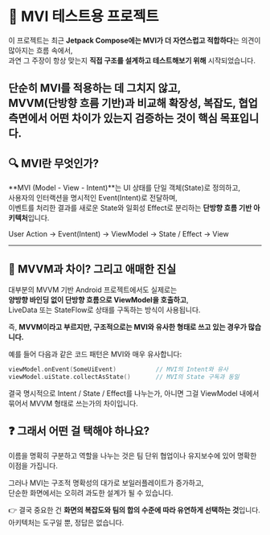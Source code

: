 # 🧪 MVI 테스트용 프로젝트

이 프로젝트는 최근 **Jetpack Compose에는 MVI가 더 자연스럽고 적합하다**는 의견이 많아지는 흐름 속에서,  
과연 그 주장이 항상 맞는지 **직접 구조를 설계하고 테스트해보기 위해** 시작되었습니다.

단순히 MVI를 적용하는 데 그치지 않고,  
MVVM(단방향 흐름 기반)과 비교해 **확장성, 복잡도, 협업 측면에서 어떤 차이가 있는지** 검증하는 것이 핵심 목표입니다.
---

## 🔍 MVI란 무엇인가?

**MVI (Model - View - Intent)**는 UI 상태를 단일 객체(State)로 정의하고,  
사용자의 인터랙션을 명시적인 Event(Intent)로 전달하며,  
이벤트를 처리한 결과를 새로운 State와 일회성 Effect로 분리하는 **단방향 흐름 기반 아키텍처**입니다.

User Action → Event(Intent) → ViewModel → State / Effect → View


---

## 💬 MVVM과 차이? 그리고 애매한 진실
대부분의 MVVM 기반 Android 프로젝트에서도 실제로는  
**양방향 바인딩 없이 단방향 흐름으로 ViewModel을 호출하고**,  
LiveData 또는 StateFlow로 상태를 구독하는 방식이 사용됩니다.

즉, **MVVM이라고 부르지만, 구조적으로는 MVI와 유사한 형태로 쓰고 있는 경우가 많습니다.**

예를 들어 다음과 같은 코드 패턴은 MVI와 매우 유사합니다:

```kotlin
viewModel.onEvent(SomeUiEvent)           // MVI의 Intent와 유사
viewModel.uiState.collectAsState()       // MVI의 State 구독과 동일
```
결국 명시적으로 Intent / State / Effect를 나누는가,
아니면 그걸 ViewModel 내에서 묶어서 MVVM 형태로 쓰는가의 차이입니다.

## ❓ 그래서 어떤 걸 택해야 하나요?
이름을 명확히 구분하고 역할을 나누는 것은 팀 단위 협업이나 유지보수에 있어 명확한 이점을 가집니다.

그러나 MVI는 구조적 명확성의 대가로 보일러플레이트가 증가하고,  
단순한 화면에서는 오히려 과도한 설계가 될 수 있습니다.

👉 결국 중요한 건 **화면의 복잡도와 팀의 합의 수준에 따라 유연하게 선택하는 것**입니다.  
아키텍처는 도구일 뿐, 정답은 없습니다.

